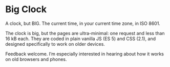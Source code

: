 # Big Clock

A clock, but BIG. The current time, in your current time zone, in ISO 8601.

The clock is big, but the pages are ultra-minimal: one request and less than 16 kB each. They are coded in plain vanilla JS (ES 5) and CSS (2.1), and designed specifically to work on older devices.

Feedback welcome. I’m especially interested in hearing about how it works on old browsers and phones.



